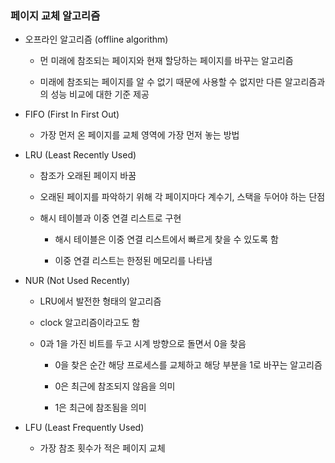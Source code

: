 ### 페이지 교체 알고리즘

- 오프라인 알고리즘 (offline algorithm)
  
  - 먼 미래에 참조되는 페이지와 현재 할당하는 페이지를 바꾸는 알고리즘
  
  - 미래에 참조되는 페이지를 알 수 없기 때문에 사용할 수 없지만 다른 알고리즘과의 성능 비교에 대한 기준 제공

- FIFO (First In First Out)
  
  - 가장 먼저 온 페이지를 교체 영역에 가장 먼저 놓는 방법

- LRU (Least Recently Used)
  
  - 참조가 오래된 페이지 바꿈
  
  - 오래된 페이지를 파악하기 위해 각 페이지마다 계수기, 스택을 두어야 하는 단점
  
  - 해시 테이블과 이중 연결 리스트로 구현
    
    - 해시 테이블은 이중 연결 리스트에서 빠르게 찾을 수 있도록 함
    
    - 이중 연결 리스트는 한정된 메모리를 나타냄

- NUR (Not Used Recently)
  
  - LRU에서 발전한 형태의 알고리즘
  
  - clock 알고리즘이라고도 함
  
  - 0과 1을 가진 비트를 두고 시계 방향으로 돌면서 0을 찾음
    
    - 0을 찾은 순간 해당 프로세스를 교체하고 해당 부분을 1로 바꾸는 알고리즘
    
    - 0은 최근에 참조되지 않음을 의미
    
    - 1은 최근에 참조됨을 의미

- LFU (Least Frequently Used)
  
  - 가장 참조 횟수가 적은 페이지 교체